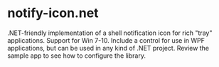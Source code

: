 # notify-icon.net
.NET-friendly implementation of a shell notification icon for rich "tray" applications. Support for Win 7-10. Include a control for use in WPF applications, but can be used in any kind of .NET project.
Review the sample app to see how to configure the library.
